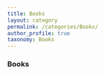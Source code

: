 ```yaml
---
title: Books
layout: category
permalink: /categories/Books/
author_profile: true
taxonomy: Books
---
```

### Books
